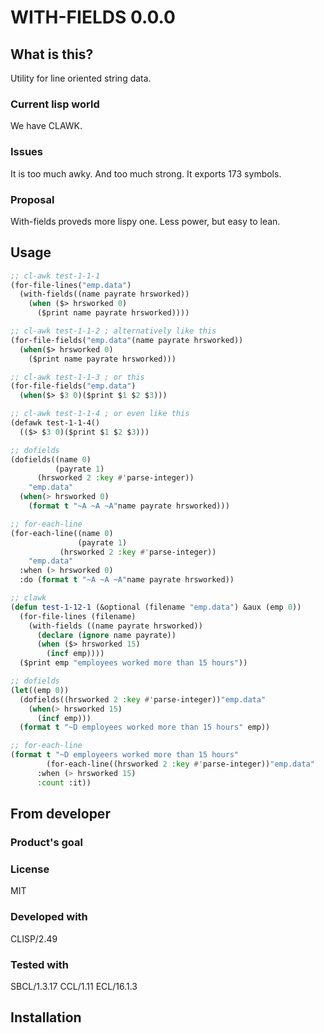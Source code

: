 # WITH-FIELDS 0.0.0
## What is this?
Utility for line oriented string data.
### Current lisp world
We have CLAWK.
### Issues
It is too much awky.
And too much strong.
It exports 173 symbols.
### Proposal
With-fields proveds more lispy one.
Less power, but easy to lean.
## Usage
```lisp
;; cl-awk test-1-1-1
(for-file-lines("emp.data")
  (with-fields((name payrate hrsworked))
    (when ($> hrsworked 0)
      ($print name payrate hrsworked))))

;; cl-awk test-1-1-2 ; alternatively like this
(for-file-fields("emp.data"(name payrate hrsworked))
  (when($> hrsworked 0)
    ($print name payrate hrsworked)))

;; cl-awk test-1-1-3 ; or this
(for-file-fields("emp.data")
  (when($> $3 0)($print $1 $2 $3)))

;; cl-awk test-1-1-4 ; or even like this
(defawk test-1-1-4()
  (($> $3 0)($print $1 $2 $3)))

;; dofields
(dofields((name 0)
          (payrate 1)
	  (hrsworked 2 :key #'parse-integer))
    "emp.data"
  (when(> hrsworked 0)
    (format t "~A ~A ~A"name payrate hrsworked)))

;; for-each-line
(for-each-line((name 0)
               (payrate 1)
	       (hrsworked 2 :key #'parse-integer))
    "emp.data"
  :when (> hrsworked 0)
  :do (format t "~A ~A ~A"name payrate hrsworked))
```

```lisp
;; clawk
(defun test-1-12-1 (&optional (filename "emp.data") &aux (emp 0))
  (for-file-lines (filename)
    (with-fields ((name payrate hrsworked))
      (declare (ignore name payrate))
      (when ($> hrsworked 15)
        (incf emp))))
  ($print emp "employees worked more than 15 hours"))

;; dofields
(let((emp 0))
  (dofields((hrsworked 2 :key #'parse-integer))"emp.data"
    (when(> hrsworked 15)
      (incf emp)))
  (format t "~D employees worked more than 15 hours" emp))

;; for-each-line
(format t "~D employeers worked more than 15 hours"
        (for-each-line((hrsworked 2 :key #'parse-integer))"emp.data"
	  :when (> hrsworked 15)
	  :count :it))
```

## From developer

### Product's goal

### License
MIT
### Developed with
CLISP/2.49
### Tested with
SBCL/1.3.17
CCL/1.11
ECL/16.1.3
## Installation

